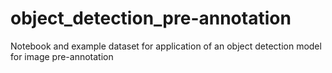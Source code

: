 # object_detection_pre-annotation
Notebook and example dataset for application of an object detection model for image pre-annotation
